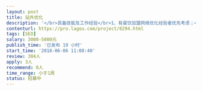 ```yaml
---                
layout: post       
title: 站外优化           
description: '</br>具备技能及工作经验</br>1、有餐饮加盟网络优化经验者优先考虑；</br>2、有良好的文字功底，能撰写软文（伪原创）；</br>3、有良好的独立工作能力、沟通能力、团队协作能力。</br></br>岗位职责</br>1、熟悉百度搜索引擎；</br>2、精通网站推广知识，熟悉后台原理；</br>3、熟悉网站营销渠道，拥有较为丰富的网络推广经验和互联网资源；</br>4、善于利用多种网络推广手段，熟悉掌握BBS、B2B、QQ群、博客、软文、贴吧；</br>5、善于社区推广、问答平台等多种推广方式。</br>'     
contenturl: https://pro.lagou.com/project/8294.html      
tags: [SEO]            
salary: 3000-5000元          
publish_time: '已发布 19 小时'         
start_time: '2018-06-06 11:08:40'           
review: 304人                   
apply: 3人                   
recommend: 0人                   
time_range: 小于1周              
status: 招募中                  
---                 
```


